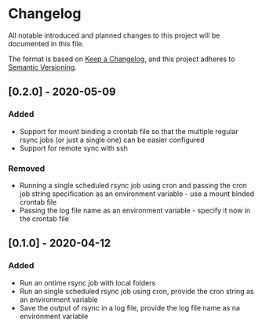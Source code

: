 # Changelog

All notable introduced and planned changes to this project will be documented in this file.

The format is based on [Keep a Changelog](https://keepachangelog.com/en/1.0.0/),
and this project adheres to [Semantic Versioning](https://semver.org/spec/v2.0.0.html).

## [0.2.0] - 2020-05-09

### Added

- Support for mount binding a crontab file so that the multiple regular rsync jobs (or just a single one) can be easier configured
- Support for remote sync with ssh

### Removed

- Running a single scheduled rsync job using cron and passing the cron job string specification as an environment variable - use a mount binded crontab file
- Passing the log file name as an environment variable - specify it now in the crontab file

## [0.1.0] - 2020-04-12

### Added

- Run an ontime rsync job with local folders
- Run an single scheduled rsync job using cron, provide the cron string as an environment variable
- Save the output of rsync in a log file, provide the log file name as na environment variable
